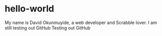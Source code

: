 # hello-world
My name is David Okunmuyide, a web developer and Scrabble lover.
I am still testing out GitHub 
Testing out GitHub
